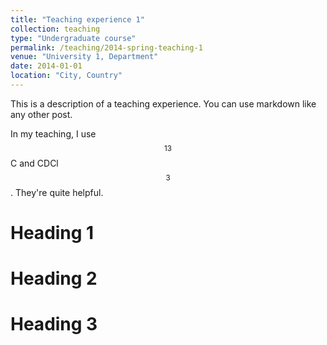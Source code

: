 ```yaml
---
title: "Teaching experience 1"
collection: teaching
type: "Undergraduate course"
permalink: /teaching/2014-spring-teaching-1
venue: "University 1, Department"
date: 2014-01-01
location: "City, Country"
---
```


This is a description of a teaching experience. You can use markdown like any other post.

In my teaching, I use $$^{13}$$C and CDCl$$_3$$. They're quite helpful.

Heading 1
======

Heading 2
======

Heading 3
======